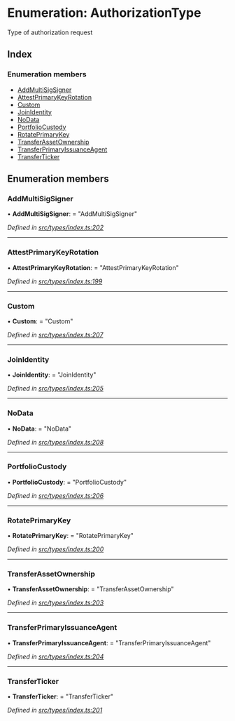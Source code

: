# Enumeration: AuthorizationType

Type of authorization request

## Index

### Enumeration members

* [AddMultiSigSigner](authorizationtype.md#addmultisigsigner)
* [AttestPrimaryKeyRotation](authorizationtype.md#attestprimarykeyrotation)
* [Custom](authorizationtype.md#custom)
* [JoinIdentity](authorizationtype.md#joinidentity)
* [NoData](authorizationtype.md#nodata)
* [PortfolioCustody](authorizationtype.md#portfoliocustody)
* [RotatePrimaryKey](authorizationtype.md#rotateprimarykey)
* [TransferAssetOwnership](authorizationtype.md#transferassetownership)
* [TransferPrimaryIssuanceAgent](authorizationtype.md#transferprimaryissuanceagent)
* [TransferTicker](authorizationtype.md#transferticker)

## Enumeration members

###  AddMultiSigSigner

• **AddMultiSigSigner**: = "AddMultiSigSigner"

*Defined in [src/types/index.ts:202](https://github.com/PolymathNetwork/polymesh-sdk/blob/5b409784/src/types/index.ts#L202)*

___

###  AttestPrimaryKeyRotation

• **AttestPrimaryKeyRotation**: = "AttestPrimaryKeyRotation"

*Defined in [src/types/index.ts:199](https://github.com/PolymathNetwork/polymesh-sdk/blob/5b409784/src/types/index.ts#L199)*

___

###  Custom

• **Custom**: = "Custom"

*Defined in [src/types/index.ts:207](https://github.com/PolymathNetwork/polymesh-sdk/blob/5b409784/src/types/index.ts#L207)*

___

###  JoinIdentity

• **JoinIdentity**: = "JoinIdentity"

*Defined in [src/types/index.ts:205](https://github.com/PolymathNetwork/polymesh-sdk/blob/5b409784/src/types/index.ts#L205)*

___

###  NoData

• **NoData**: = "NoData"

*Defined in [src/types/index.ts:208](https://github.com/PolymathNetwork/polymesh-sdk/blob/5b409784/src/types/index.ts#L208)*

___

###  PortfolioCustody

• **PortfolioCustody**: = "PortfolioCustody"

*Defined in [src/types/index.ts:206](https://github.com/PolymathNetwork/polymesh-sdk/blob/5b409784/src/types/index.ts#L206)*

___

###  RotatePrimaryKey

• **RotatePrimaryKey**: = "RotatePrimaryKey"

*Defined in [src/types/index.ts:200](https://github.com/PolymathNetwork/polymesh-sdk/blob/5b409784/src/types/index.ts#L200)*

___

###  TransferAssetOwnership

• **TransferAssetOwnership**: = "TransferAssetOwnership"

*Defined in [src/types/index.ts:203](https://github.com/PolymathNetwork/polymesh-sdk/blob/5b409784/src/types/index.ts#L203)*

___

###  TransferPrimaryIssuanceAgent

• **TransferPrimaryIssuanceAgent**: = "TransferPrimaryIssuanceAgent"

*Defined in [src/types/index.ts:204](https://github.com/PolymathNetwork/polymesh-sdk/blob/5b409784/src/types/index.ts#L204)*

___

###  TransferTicker

• **TransferTicker**: = "TransferTicker"

*Defined in [src/types/index.ts:201](https://github.com/PolymathNetwork/polymesh-sdk/blob/5b409784/src/types/index.ts#L201)*
